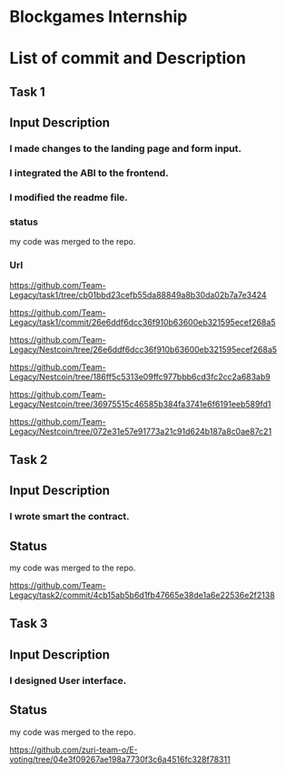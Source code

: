 # Blockgames Internship

# List of commit and Description

## Task 1

## Input Description
### I made changes to the landing page and form input.
### I integrated the ABI to the frontend.
### I modified the readme file.

### status 
my code was merged to the repo.

### Url
https://github.com/Team-Legacy/task1/tree/cb01bbd23cefb55da88849a8b30da02b7a7e3424

https://github.com/Team-Legacy/task1/commit/26e6ddf6dcc36f910b63600eb321595ecef268a5

https://github.com/Team-Legacy/Nestcoin/tree/26e6ddf6dcc36f910b63600eb321595ecef268a5

https://github.com/Team-Legacy/Nestcoin/tree/186ff5c5313e09ffc977bbb6cd3fc2cc2a683ab9

https://github.com/Team-Legacy/Nestcoin/tree/36975515c46585b384fa3741e6f6191eeb589fd1

https://github.com/Team-Legacy/Nestcoin/tree/072e31e57e91773a21c91d624b187a8c0ae87c21



## Task 2

## Input Description
### I wrote smart the contract.

## Status 
my code was merged to the repo.

https://github.com/Team-Legacy/task2/commit/4cb15ab5b6d1fb47665e38de1a6e22536e2f2138


## Task 3

## Input Description 
### I designed User interface.

## Status 
my code was merged to the repo.

https://github.com/zuri-team-o/E-voting/tree/04e3f09267ae198a7730f3c6a4516fc328f78311


